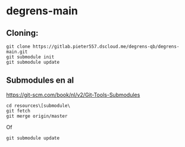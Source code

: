 # degrens-main

## Cloning:

```
git clone https://gitlab.pieter557.dscloud.me/degrens-qb/degrens-main.git
git submodule init
git submodule update
```

## Submodules en al
https://git-scm.com/book/nl/v2/Git-Tools-Submodules

```
cd resources\[submodule\
git fetch
git merge origin/master
```
Of
```
git submodule update
```
